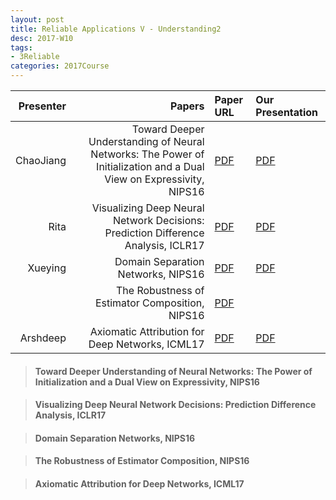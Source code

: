 ```yaml
---
layout: post
title: Reliable Applications V - Understanding2
desc: 2017-W10
tags:
- 3Reliable
categories: 2017Course
---
```



| Presenter | Papers | Paper URL| Our Presentation |
| -----: | ---------------------------: | :----- | :----- |
| ChaoJiang |  Toward Deeper Understanding of Neural Networks: The Power of Initialization and a Dual View on Expressivity, NIPS16 | [PDF](https://arxiv.org/abs/1602.05897)| [PDF]({{site.baseurl}}/talks/20171024-Chao.pdf) |
| Rita | Visualizing Deep Neural Network Decisions: Prediction Difference Analysis, ICLR17 | [PDF](https://arxiv.org/abs/1702.04595) | [PDF]({{site.baseurl}}/talks/20171024-Rita.pdf) |
| Xueying | Domain Separation Networks, NIPS16 | [PDF](https://arxiv.org/abs/1608.06019) | [PDF]({{site.baseurl}}/talks/20171024-Xueying.pdf) |
|  | The Robustness of Estimator Composition, NIPS16 | [PDF](https://arxiv.org/abs/1609.01226) |
| Arshdeep | Axiomatic Attribution for Deep Networks, ICML17 | [PDF](http://proceedings.mlr.press/v70/sundararajan17a/sundararajan17a.pdf) | [PDF]({{site.baseurl}}/talks/20171031-Arshdeep.pdf) |



> ####  Toward Deeper Understanding of Neural Networks: The Power of Initialization and a Dual View on Expressivity, NIPS16



> ####  Visualizing Deep Neural Network Decisions: Prediction Difference Analysis, ICLR17


> ####  Domain Separation Networks, NIPS16 



> ####  The Robustness of Estimator Composition, NIPS16 


> #### Axiomatic Attribution for Deep Networks, ICML17